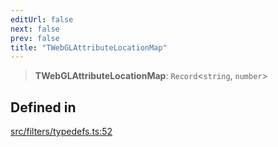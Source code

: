 ```yaml
---
editUrl: false
next: false
prev: false
title: "TWebGLAttributeLocationMap"
---
```


> **TWebGLAttributeLocationMap**: `Record`\<`string`, `number`\>

## Defined in

[src/filters/typedefs.ts:52](https://github.com/fabricjs/fabric.js/blob/5c1240d8b4662e45868dd33f385f941de21c8e9c/src/filters/typedefs.ts#L52)
